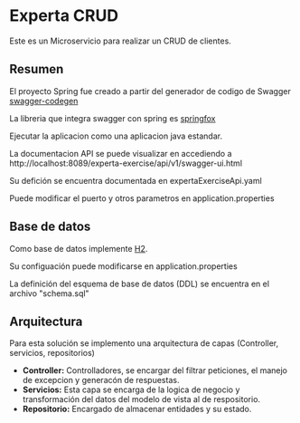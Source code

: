 # Experta CRUD

Este es un Microservicio para realizar un CRUD de clientes.

## Resumen  
El proyecto Spring fue creado a partir del generador de codigo de Swagger [swagger-codegen](https://github.com/swagger-api/swagger-codegen)

La libreria que integra swagger con spring es [springfox](https://github.com/springfox/springfox)  

Ejecutar la aplicacion como una aplicacion java estandar.

La documentacion API se puede visualizar en accediendo a http://localhost:8089/experta-exercise/api/v1/swagger-ui.html

Su defición se encuentra documentada en expertaExerciseApi.yaml

Puede modificar el puerto y otros parametros en application.properties

## Base de datos
Como base de datos implemente [H2](https://www.h2database.com/html/main.html).

Su configuación puede modificarse en application.properties

La definición del esquema de base de datos (DDL) se encuentra en el archivo "schema.sql"

## Arquitectura
Para esta solución se implemento una arquitectura de capas (Controller, servicios, repositorios)
   - **Controller:** Controlladores, se encargar del filtrar peticiones, el manejo de excepcion y generacón de respuestas.
   - **Servicios:** Esta capa se encarga de la logica de negocio y transformación del datos del modelo de vista al de respositorio.
   - **Repositorio:** Encargado de almacenar entidades y su estado. 
